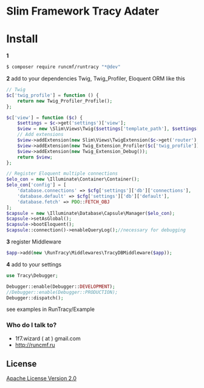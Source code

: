 # Slim Framework Tracy Adater #

# Install
**1**
``` bash
$ composer require runcmf/runtracy "*@dev"
```

**2** add to your dependencies Twig, Twig_Profiler, Eloquent ORM like this
```php
// Twig
$c['twig_profile'] = function () {
    return new Twig_Profiler_Profile();
};

$c['view'] = function ($c) {
    $settings = $c->get('settings')['view'];
    $view = new \Slim\Views\Twig($settings['template_path'], $settings['twig']);
    // Add extensions
    $view->addExtension(new Slim\Views\TwigExtension($c->get('router'), $c->get('request')->getUri()));
    $view->addExtension(new Twig_Extension_Profiler($c['twig_profile']));
    $view->addExtension(new Twig_Extension_Debug());
    return $view;
};

// Register Eloquent multiple connections
$elo_con = new \Illuminate\Container\Container();
$elo_con['config'] = [
    'database.connections' => $cfg['settings']['db']['connections'],
    'database.default' => $cfg['settings']['db']['default'],
    'database.fetch' => PDO::FETCH_OBJ
];
$capsule = new \Illuminate\Database\Capsule\Manager($elo_con);
$capsule->setAsGlobal();
$capsule->bootEloquent();
$capsule::connection()->enableQueryLog();//necessary for debugging
```

**3** register Middleware
``` php
$app->add(new \RunTracy\Middlewares\TracyDBMiddleware($app));
```

**4** add to your settings
``` php
use Tracy\Debugger;

Debugger::enable(Debugger::DEVELOPMENT);
//Debugger::enable(Debugger::PRODUCTION);
Debugger::dispatch();
```
see examples in RunTracy/Example



### Who do I talk to? ###

* 1f7.wizard ( at ) gmail.com
* http://runcmf.ru

## License

[Apache License Version 2.0](LICENSE.md)